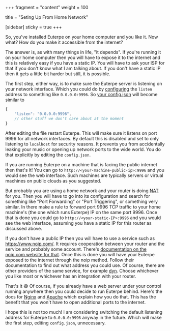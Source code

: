 +++
fragment = "content"
weight = 100

title = "Seting Up From Home Network"

[sidebar]
  sticky = true
+++

So, you've installed Euterpe on your home computer and you like it. Now what? How do you make it accessible from the internet?

The answer is, as with many things in life, "it depends". If you're running it on your home computer then you will have to expose it to the internet and this is relatively easy if you have a static IP. You will have to ask your ISP for that if you don't know what I am talking about. If you don't have a static IP then it gets a little bit harder but still, it is possible.

The first step, either way, is to make sure the Euterpe server is listening on your network interface. Which you could do by [configuring](https://listen-to-euterpe.eu/docs/configuration/#directives) the `listen` address to something like `0.0.0.0:9996`. So [your config.json](https://listen-to-euterpe.eu/docs/configuration/#configuration-location) will become similar to

```js
{
    "listen": "0.0.0.0:9996",
    // other stuff we don't care about at the moment
}
```

After editing the file restart Euterpe. This will make sure it listens on port 9996 for all network interfaces. By default this is disabled and set to only listening to `localhost` for security reasons. It prevents you from accidentally leaking your music or opening up network ports to the wide world. You do that explicitly by editing the `config.json`.

If you are running Euterpe on a machine that is facing the public internet then that's it! You can go to `http://<your-machine-public-ip>:9996` and you would see the web interface. Such machines are typically servers or virtual machines on public clouds as you suggested.

But probably you are using a home network and your router is doing [NAT](https://en.wikipedia.org/wiki/Network_address_translation) for you. Then you will have to go into its configuration and search for something like "Port Forwarding" or "Port Triggering", or something very similar. In there make a rule to forward port 9996 TCP traffic to your home machine's (the one which runs Euterpe) IP on the same port 9996. Once that is done you could go to `http://<your-static-IP>:9996` and you would see the web interface, assuming you have a static IP for this router as discussed above.

If you don't have a public IP then you will have to use a service such as https://www.noip.com/. It requires cooperation between your router and the service and probably some account. There's [documentation on the noip.com website for that](https://www.noip.com/remote-access/computer). Once this is done you will have your Euterpe exposed to the internet through the noip method. Follow their documentation to find out what address you could use. Of course, there are other providers of the same service, for example [dyn](https://account.dyn.com/). Choose whichever you like most or whichever has an integration with your router.

That's it 😅 Of course, if you already have a web server under your control running anywhere then you could decide to run Euterpe behind. Here's the docs for [Nginx](/docs/deploy-behind-nginx/) and [Apache](/docs/deploy-behind-apache/) which explain how you do that. This has the benefit that you won't have to open additional ports to the internet.

I hope this is not too much! I am considering switching the default listening address for Euterpe to `0.0.0.0:9996` anyway in the future. Which will make the first step, editing `config.json`, unnecessary.
